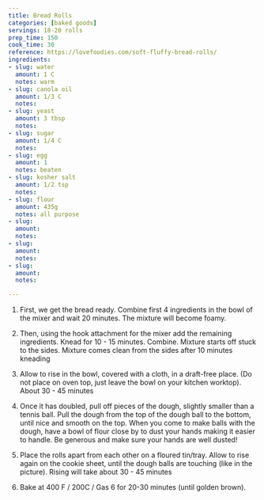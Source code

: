 ```yaml
---
title: Bread Rolls
categories: [baked goods]
servings: 18-20 rolls
prep_time: 150
cook_time: 30
reference: https://lovefoodies.com/soft-fluffy-bread-rolls/
ingredients:
- slug: water
  amount: 1 C
  notes: warm
- slug: canola oil
  amount: 1/3 C
  notes:
- slug: yeast
  amount: 3 tbsp
  notes:
- slug: sugar
  amount: 1/4 C
  notes:
- slug: egg
  amount: 1
  notes: beaten
- slug: kosher salt
  amount: 1/2 tsp
  notes:
- slug: flour
  amount: 435g
  notes: all purpose
- slug:
  amount:
  notes:
- slug:
  amount:
  notes:
- slug:
  amount:
  notes:

---
```


1. First, we get the bread ready. Combine first 4 ingredients in the bowl of the mixer and wait 20 minutes. The mixture will become foamy.

2. Then, using the hook attachment for the mixer add the remaining ingredients. Knead for 10 - 15 minutes. Combine. Mixture starts off stuck to the sides. Mixture comes clean from the sides after 10 minutes kneading


3. Allow to rise in the bowl, covered with a cloth, in a draft-free place. (Do not place on oven top, just leave the bowl on your kitchen worktop). About 30 - 45 minutes

4. Once it has doubled, pull off pieces of the dough, slightly smaller than a tennis ball. Pull the dough from the top of the dough ball to the bottom, until nice and smooth on the top. When you come to make balls with the dough, have a bowl of flour close by to dust your hands making it easier to handle. Be generous and make sure your hands are well dusted!

6. Place the rolls apart from each other on a floured tin/tray. Allow to rise again on the cookie sheet, until the dough balls are touching (like in the picture). Rising will take about 30 - 45 minutes

8. Bake at 400 F / 200C / Gas 6 for 20-30 minutes (until golden brown).

